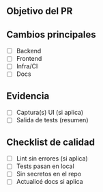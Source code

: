 ## Objetivo del PR
<!-- ¿Qué resuelve o añade? -->

## Cambios principales
- [ ] Backend
- [ ] Frontend
- [ ] Infra/CI
- [ ] Docs

## Evidencia
- [ ] Captura(s) UI (si aplica)
- [ ] Salida de tests (resumen)

## Checklist de calidad
- [ ] Lint sin errores (si aplica)
- [ ] Tests pasan en local
- [ ] Sin secretos en el repo
- [ ] Actualicé docs si aplica
